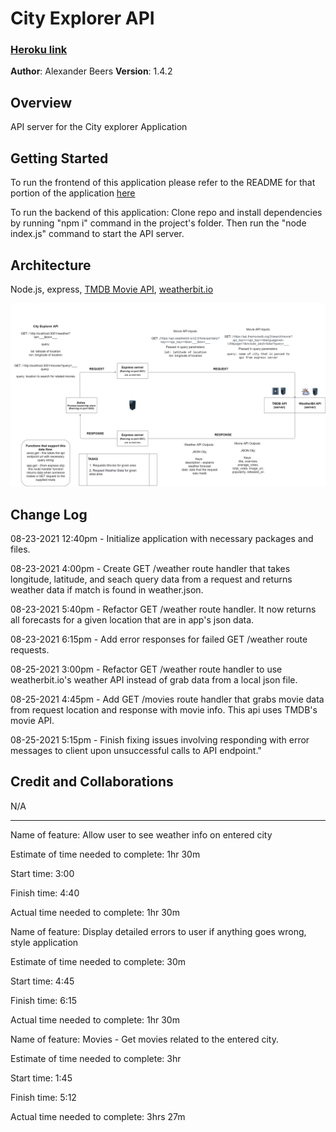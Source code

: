 # City Explorer API

### [Heroku link]()

**Author**: Alexander Beers
**Version**: 1.4.2

## Overview
API server for the City explorer Application

## Getting Started
To run the frontend of this application please refer to the README for that portion of the application [here](https://github.com/Beers15/City-explorer/blob/main/README.md)

To run the backend of this application: Clone repo and install dependencies by running "npm i" command in the project's folder. Then run the "node index.js" command to start the API server.  

## Architecture

Node.js, express, [TMDB Movie API](https://developers.themoviedb.org/3/getting-started/introduction), [weatherbit.io](https://www.weatherbit.io/)

![Data Flow Diagram](City-explorer-api-dataflow.jpg)

## Change Log
08-23-2021 12:40pm - Initialize application with necessary packages and files.

08-23-2021 4:00pm - Create GET /weather route handler that takes longitude, latitude, and seach query data from a request and returns weather data if match is found in weather.json.

08-23-2021 5:40pm - Refactor GET /weather route handler. It now returns all forecasts for a given location that are in app's json data.

08-23-2021 6:15pm - Add error responses for failed GET /weather route requests.

08-25-2021 3:00pm - Refactor GET /weather route handler to use weatherbit.io's weather API instead of grab data from a local json file.

08-25-2021 4:45pm - Add GET /movies route handler that grabs movie data from request location and response with movie info. This api uses TMDB's movie API.

08-25-2021 5:15pm - Finish fixing issues involving responding with error messages to client upon unsuccessful calls to API endpoint."

## Credit and Collaborations
N/A

----------

Name of feature: Allow user to see weather info on entered city

Estimate of time needed to complete: 1hr 30m

Start time: 3:00

Finish time: 4:40

Actual time needed to complete: 1hr 30m

Name of feature: Display detailed errors to user if anything goes wrong, style application

Estimate of time needed to complete: 30m

Start time: 4:45

Finish time: 6:15

Actual time needed to complete: 1hr 30m

Name of feature: Movies - Get movies related to the entered city.

Estimate of time needed to complete: 3hr

Start time: 1:45

Finish time: 5:12

Actual time needed to complete: 3hrs 27m
